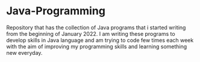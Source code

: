 # Java-Programming
Repository that has the collection of Java programs that i started writing from the beginning of January 2022. I am writing these programs to develop skills in Java language and am trying to code few times each week with the aim of improving my programming skills and learning something new everyday.
